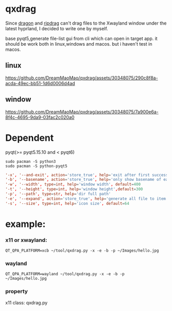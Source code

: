 # qxdrag
Since [dragon](https://github.com/mwh/dragon) and [ripdrag](https://github.com/nik012003/ripdrag) can't drag files to the Xwayland window under the latest hyprland, I decided to write one by myself.

base pyqt5,generate file-list gui from cli which can open in target app.
it should be work both in linux,windows and macos. but i haven't test in macos.


## linux

https://github.com/DreamMaoMao/qxdrag/assets/30348075/290c8f8a-acda-49ec-bb51-1d6d0006d4ad

## window

https://github.com/DreamMaoMao/qxdrag/assets/30348075/7a900e6a-8f4c-4695-9da9-03fac2c020a0

# Dependent
pyqt(>= pyqt5.15.10 and < pyqt6) 

```
sudo pacman -S python3
sudo pacman -S python-pyqt5 
```

```conf
'-x', '--and-exit', action='store_true', help='exit after first successful drag to open'
'-b', '--basename', action='store_true', help='only show basename of each file'
'-w', '--width', type=int, help='window width', default=400
'-t', '--height', type=int, help='window height',default=300
'-p', '--path', type=str, help='dir full path'
'-e', '--expand', action='store_true', help='generate all file to item in folder'
'-s', '--size', type=int, help='icon size', default=64

```

# example:
### x11 or xwayland:
```shell
QT_QPA_PLATFORM=xcb ~/tool/qxdrag.py -x -e -b -p ~/Images/hello.jpg
```

### wayland
```shell
QT_QPA_PLATFORM=wayland ~/tool/qxdrag.py -x -e -b -p ~/Images/hello.jpg
```

### property
x11 class: qxdrag.py
